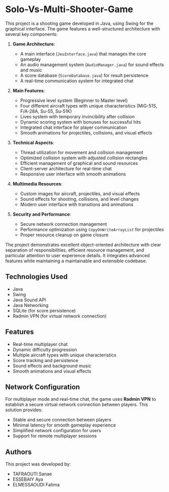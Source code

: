 # Solo-Vs-Multi-Shooter-Game

This project is a shooting game developed in Java, using Swing for the graphical interface. The game features a well-structured architecture with several key components:

1. **Game Architecture**:
   - A main interface (`JeuInterface.java`) that manages the core gameplay
   - An audio management system (`AudioManager.java`) for sound effects and music
   - A score database (`ScoreDatabase.java`) for result persistence
   - A real-time communication system for integrated chat

2. **Main Features**:
   - Progressive level system (Beginner to Master level)
   - Four different aircraft types with unique characteristics (MiG-51S, F/A-28A, Su-55, Su-51K)
   - Lives system with temporary invincibility after collision
   - Dynamic scoring system with bonuses for successful hits
   - Integrated chat interface for player communication
   - Smooth animations for projectiles, collisions, and visual effects

3. **Technical Aspects**:
   - Thread utilization for movement and collision management
   - Optimized collision system with adjusted collision rectangles
   - Efficient management of graphical and sound resources
   - Client-server architecture for real-time chat
   - Responsive user interface with smooth animations

4. **Multimedia Resources**:
   - Custom images for aircraft, projectiles, and visual effects
   - Sound effects for shooting, collisions, and level changes
   - Modern user interface with transitions and animations

5. **Security and Performance**:
   - Secure network connection management
   - Performance optimization using `CopyOnWriteArrayList` for projectiles
   - Proper resource cleanup on game closure

The project demonstrates excellent object-oriented architecture with clear separation of responsibilities, efficient resource management, and particular attention to user experience details. It integrates advanced features while maintaining a maintainable and extensible codebase.

## Technologies Used
- Java
- Swing
- Java Sound API
- Java Networking
- SQLite (for score persistence)
- Radmin VPN (for virtual network connection)

## Features
- Real-time multiplayer chat
- Dynamic difficulty progression
- Multiple aircraft types with unique characteristics
- Score tracking and persistence
- Sound effects and background music
- Smooth animations and visual effects

## Network Configuration
For multiplayer mode and real-time chat, the game uses **Radmin VPN** to establish a secure virtual network connection between players. This solution provides:
- Stable and secure connection between players
- Minimal latency for smooth gameplay experience
- Simplified network configuration for users
- Support for remote multiplayer sessions

## Authors
This project was developed by:
- TAFRAOUTI Sanae
- ESSEBAIY Aya
- ELMESSAOUDI Fatima
